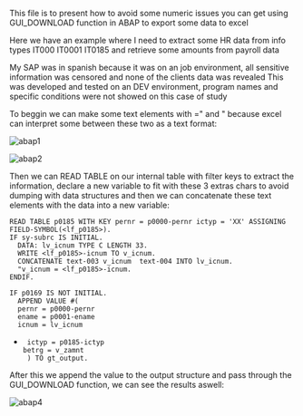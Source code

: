 This file is to present how to avoid some numeric issues you can get using GUI_DOWNLOAD function in ABAP to export some data to excel

Here we have an example where I need to extract some HR data from info types IT000 IT0001 IT0185 and retrieve some amounts from payroll data

My SAP was in spanish because it was on an job environment, all sensitive information was censored and none of the clients data was revealed
This was developed and tested on an DEV environment, program names and specific conditions were not showed on this case of study


To beggin we can make some text elements with =" and " because excel can interpret some between these two as a text format:

![abap1](https://github.com/JGsouzaa/ABAP/assets/99425339/d27e0999-abb4-4e4d-99f5-642b3b83a4c0)

![abap2](https://github.com/JGsouzaa/ABAP/assets/99425339/71ab5d41-b7e3-4261-b963-09c77d87f7ea)

Then we can READ TABLE on our internal table with filter keys to extract the information, declare a new variable to fit with these 3 extras
chars to avoid dumping with data structures and then we can concatenate these text elements with the data into a new variable:


    READ TABLE p0185 WITH KEY pernr = p0000-pernr ictyp = 'XX' ASSIGNING FIELD-SYMBOL(<lf_p0185>).
    IF sy-subrc IS INITIAL.
      DATA: lv_icnum TYPE C LENGTH 33.
      WRITE <lf_p0185>-icnum TO v_icnum.
      CONCATENATE text-003 v_icnum  text-004 INTO lv_icnum.
      "v_icnum = <lf_p0185>-icnum.
    ENDIF.

    IF p0169 IS NOT INITIAL.
      APPEND VALUE #(
      pernr = p0000-pernr
      ename = p0001-ename
      icnum = lv_icnum
*      ictyp = p0185-ictyp
      betrg = v_zamnt
       ) TO gt_output.


After this we append the value to the output structure and pass through the GUI_DOWNLOAD function, we can see the results aswell:

![abap4](https://github.com/JGsouzaa/ABAP/assets/99425339/ee330370-651f-4da3-a04e-bbfed709a3ae)
